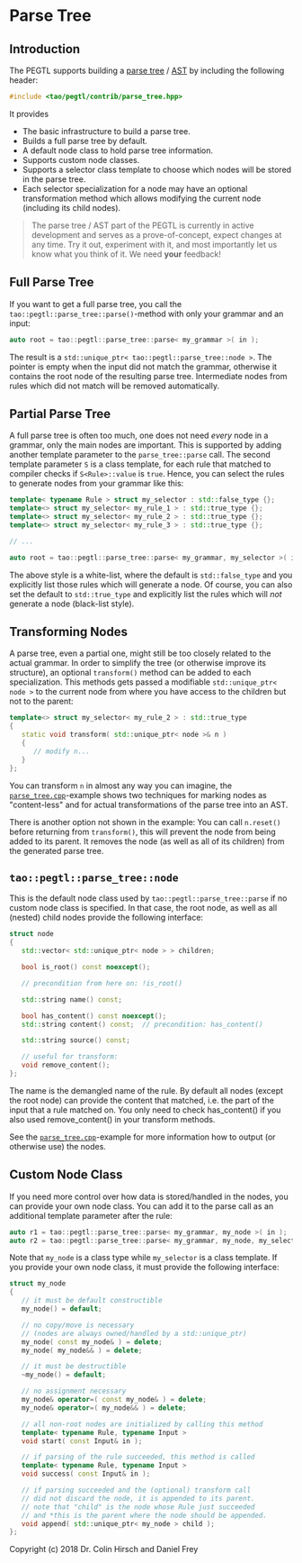 # Parse Tree

## Introduction

The PEGTL supports building a [parse tree](https://en.wikipedia.org/wiki/Parse_tree) / [AST](https://en.wikipedia.org/wiki/Abstract_syntax_tree) by including the following header:

```c++
#include <tao/pegtl/contrib/parse_tree.hpp>
```

It provides

* The basic infrastructure to build a parse tree.
* Builds a full parse tree by default.
* A default node class to hold parse tree information.
* Supports custom node classes.
* Supports a selector class template to choose which nodes will be stored in the parse tree.
* Each selector specialization for a node may have an optional transformation method which allows modifying the current node (including its child nodes).

> The parse tree / AST part of the PEGTL is currently in active development and serves as a prove-of-concept, expect changes at any time. Try it out, experiment with it, and most importantly let us know what you think of it. We need **your** feedback!

## Full Parse Tree

If you want to get a full parse tree, you call the `tao::pegtl::parse_tree::parse()`-method with only your grammar and an input:

```c++
auto root = tao::pegtl::parse_tree::parse< my_grammar >( in );
```

The result is a `std::unique_ptr< tao::pegtl::parse_tree::node >`. The pointer is empty when the input did not match the grammar, otherwise it contains the root node of the resulting parse tree. Intermediate nodes from rules which did not match will be removed automatically.

## Partial Parse Tree

A full parse tree is often too much, one does not need *every* node in a grammar, only the main nodes are important. This is supported by adding another template parameter to the `parse_tree::parse` call. The second template parameter `S` is a class template, for each rule that matched to compiler checks if `S<Rule>::value` is `true`. Hence, you can select the rules to generate nodes from your grammar like this:

```c++
template< typename Rule > struct my_selector : std::false_type {};
template<> struct my_selector< my_rule_1 > : std::true_type {};
template<> struct my_selector< my_rule_2 > : std::true_type {};
template<> struct my_selector< my_rule_3 > : std::true_type {};

// ...

auto root = tao::pegtl::parse_tree::parse< my_grammar, my_selector >( in );
```

The above style is a white-list, where the default is `std::false_type` and you explicitly list those rules which will generate a node. Of course, you can also set the default to `std::true_type` and explicitly list the rules which will *not* generate a node (black-list style).

## Transforming Nodes

A parse tree, even a partial one, might still be too closely related to the actual grammar. In order to simplify the tree (or otherwise improve its structure), an optional `transform()` method can be added to each specialization. This methods gets passed a modifiable `std::unique_ptr< node >` to the current node from where you have access to the children but not to the parent:

```c++
template<> struct my_selector< my_rule_2 > : std::true_type
{
   static void transform( std::unique_ptr< node >& n )
   {
      // modify n...
   }
};
```

You can transform `n` in almost any way you can imagine, the [`parse_tree.cpp`](https://github.com/taocpp/PEGTL/blob/master/src/example/pegtl/parse_tree.cpp)-example shows two techniques for marking nodes as "content-less" and for actual transformations of the parse tree into an AST.

There is another option not shown in the example: You can call `n.reset()` before returning from `transform()`, this will prevent the node from being added to its parent. It removes the node (as well as all of its children) from the generated parse tree.

## `tao::pegtl::parse_tree::node`

This is the default node class used by `tao::pegtl::parse_tree::parse` if no custom node class is specified. In that case, the root node, as well as all (nested) child nodes provide the following interface:

```c++
struct node
{
   std::vector< std::unique_ptr< node > > children;

   bool is_root() const noexcept();

   // precondition from here on: !is_root()

   std::string name() const;

   bool has_content() const noexcept();
   std::string content() const;  // precondition: has_content()

   std::string source() const;

   // useful for transform:
   void remove_content();
};
```

The name is the demangled name of the rule. By default all nodes (except the root node) can provide the content that matched, i.e. the part of the input that a rule matched on. You only need to check has_content() if you also used remove_content() in your transform methods.

See the [`parse_tree.cpp`](https://github.com/taocpp/PEGTL/blob/master/src/example/pegtl/parse_tree.cpp)-example for more information how to output (or otherwise use) the nodes.

## Custom Node Class

If you need more control over how data is stored/handled in the nodes, you can provide your own node class. You can add it to the parse call as an additional template parameter after the rule:

```c++
auto r1 = tao::pegtl::parse_tree::parse< my_grammar, my_node >( in );
auto r2 = tao::pegtl::parse_tree::parse< my_grammar, my_node, my_selector >( in );
```

Note that `my_node` is a class type while `my_selector` is a class template. If you provide your own node class, it must provide the following interface:

```c++
struct my_node
{
   // it must be default constructible
   my_node() = default;

   // no copy/move is necessary
   // (nodes are always owned/handled by a std::unique_ptr)
   my_node( const my_node& ) = delete;
   my_node( my_node&& ) = delete;

   // it must be destructible
   ~my_node() = default;

   // no assignment necessary
   my_node& operator=( const my_node& ) = delete;
   my_node& operator=( my_node&& ) = delete;

   // all non-root nodes are initialized by calling this method
   template< typename Rule, typename Input >
   void start( const Input& in );

   // if parsing of the rule succeeded, this method is called
   template< typename Rule, typename Input >
   void success( const Input& in );

   // if parsing succeeded and the (optional) transform call
   // did not discard the node, it is appended to its parent.
   // note that "child" is the node whose Rule just succeeded
   // and *this is the parent where the node should be appended.
   void append( std::unique_ptr< my_node > child );
};
```

Copyright (c) 2018 Dr. Colin Hirsch and Daniel Frey
